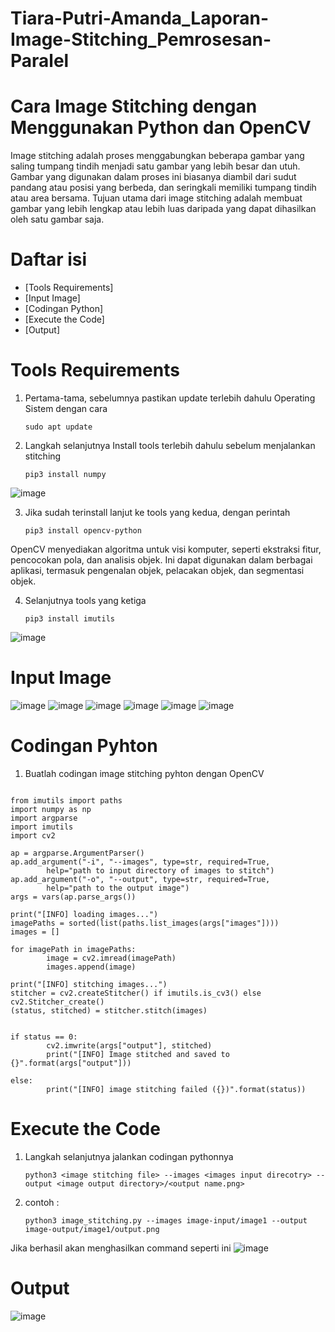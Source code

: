 # Tiara-Putri-Amanda_Laporan-Image-Stitching_Pemrosesan-Paralel
# Cara Image Stitching dengan Menggunakan Python dan OpenCV
Image stitching adalah proses menggabungkan beberapa gambar yang saling tumpang tindih menjadi satu gambar yang lebih besar dan utuh. Gambar yang digunakan dalam proses ini biasanya diambil dari sudut pandang atau posisi yang berbeda, dan seringkali memiliki tumpang tindih atau area bersama. Tujuan utama dari image stitching adalah membuat gambar yang lebih lengkap atau lebih luas daripada yang dapat dihasilkan oleh satu gambar saja.
# Daftar isi
- [Tools Requirements]
- [Input Image]
- [Codingan Python]
- [Execute the Code]
- [Output]

# Tools Requirements
1. Pertama-tama, sebelumnya pastikan update terlebih dahulu Operating Sistem dengan cara
   ```
   sudo apt update
2. Langkah selanjutnya Install tools terlebih dahulu sebelum menjalankan stitching
   ```
   pip3 install numpy
  ![image](https://github.com/Tiaraputri06/Tiara-Putri-Amanda_Laporan-Image-Stitching_Pemrosesan-Paralel/assets/150508674/0d0f9886-b38d-404c-ae11-853547366392)

3. Jika sudah terinstall lanjut ke tools yang kedua, dengan perintah
   ```
   pip3 install opencv-python
  OpenCV menyediakan algoritma untuk visi komputer, seperti ekstraksi fitur, pencocokan pola, dan analisis objek. Ini dapat digunakan dalam berbagai aplikasi, termasuk pengenalan objek, pelacakan objek, dan segmentasi objek. 

4. Selanjutnya tools yang ketiga
   ```
   pip3 install imutils
  ![image](https://github.com/Tiaraputri06/Tiara-Putri-Amanda_Laporan-Image-Stitching_Pemrosesan-Paralel/assets/150508674/fe1a97bf-bc13-4fe3-a8b3-d3d02295b38d)


# Input Image
![image](https://github.com/Tiaraputri06/Tiara-Putri-Amanda_Laporan-Image-Stitching_Pemrosesan-Paralel/assets/150508674/8ce0a9ea-4410-4689-b814-8737ebdd2bd7) ![image](https://github.com/Tiaraputri06/Tiara-Putri-Amanda_Laporan-Image-Stitching_Pemrosesan-Paralel/assets/150508674/205ae057-bca9-4a63-9d66-6a005bd7d74d) ![image](https://github.com/Tiaraputri06/Tiara-Putri-Amanda_Laporan-Image-Stitching_Pemrosesan-Paralel/assets/150508674/88ade842-eb99-47d2-ba41-8e6854c1658d) ![image](https://github.com/Tiaraputri06/Tiara-Putri-Amanda_Laporan-Image-Stitching_Pemrosesan-Paralel/assets/150508674/90bf0a3d-d02e-4b53-859e-ce17aa8bf553) ![image](https://github.com/Tiaraputri06/Tiara-Putri-Amanda_Laporan-Image-Stitching_Pemrosesan-Paralel/assets/150508674/aa507ec2-2587-40a4-b529-e1199d205337) ![image](https://github.com/Tiaraputri06/Tiara-Putri-Amanda_Laporan-Image-Stitching_Pemrosesan-Paralel/assets/150508674/bb68a0e6-6037-4f51-a2f3-7b51fd8003e2)
# Codingan Pyhton
  1. Buatlah codingan image stitching pyhton dengan OpenCV
     ```
    from imutils import paths
    import numpy as np
    import argparse
    import imutils
    import cv2

    ap = argparse.ArgumentParser()
    ap.add_argument("-i", "--images", type=str, required=True,
            help="path to input directory of images to stitch")
    ap.add_argument("-o", "--output", type=str, required=True,
            help="path to the output image")
    args = vars(ap.parse_args())

    print("[INFO] loading images...")
    imagePaths = sorted(list(paths.list_images(args["images"])))
    images = []

    for imagePath in imagePaths:
            image = cv2.imread(imagePath)
            images.append(image)

    print("[INFO] stitching images...")
    stitcher = cv2.createStitcher() if imutils.is_cv3() else cv2.Stitcher_create()
    (status, stitched) = stitcher.stitch(images)


    if status == 0:
            cv2.imwrite(args["output"], stitched)
            print("[INFO] Image stitched and saved to {}".format(args["output"]))

    else:
            print("[INFO] image stitching failed ({})".format(status))
            
     
    
 # Execute the Code
 1. Langkah selanjutnya jalankan codingan pythonnya
    ```
    python3 <image stitching file> --images <images input direcotry> --output <image output directory>/<output name.png>
 2. contoh :
     ```
     python3 image_stitching.py --images image-input/image1 --output image-output/image1/output.png

   Jika berhasil akan menghasilkan command seperti ini
   ![image](https://github.com/Tiaraputri06/Tiara-Putri-Amanda_Laporan-Image-Stitching_Pemrosesan-Paralel/assets/150508674/8b1e332d-68be-48d3-9f62-b21a8dde02fd)

  # Output
  ![image](https://github.com/Tiaraputri06/Tiara-Putri-Amanda_Laporan-Image-Stitching_Pemrosesan-Paralel/assets/150508674/80085f00-ed80-49ac-ba16-911ab0ee4348)

   



 










            
 






    
